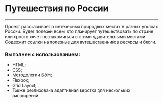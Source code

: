 # Путешествия по России
------------

Проект рассказывает о интересных природных местах в разных уголках России. Будет полезен всем, кто планирует путешествовать по стране или просто хочет познакомиться с этими удивительными местами. Содержит ссылки на полезные для путешественников ресурсы и блоги. 

[]()

### Выполнен с использованием:
- HTML;
- CSS;
- Методологии БЭМ;
- Flexbox;
- Grid Layout;
- Также реализована адаптивная верстка для нескольких расширений.
